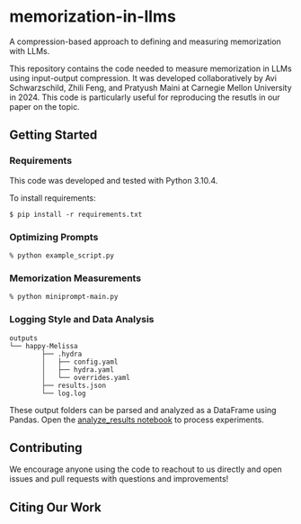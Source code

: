 # memorization-in-llms
A compression-based approach to defining and measuring memorization with LLMs.

This repository contains the code needed to measure memorization in LLMs using input-output compression. It was developed collaboratively by Avi Schwarzschild, Zhili Feng, and Pratyush Maini at Carnegie Mellon University in 2024. This code is particularly useful for reproducing the resutls in our paper on the topic.


## Getting Started

### Requirements
This code was developed and tested with Python 3.10.4.

To install requirements:

```$ pip install -r requirements.txt```

### Optimizing Prompts

```
% python example_script.py
```

### Memorization Measurements

```
% python miniprompt-main.py
```

### Logging Style and Data Analysis

```
outputs
└── happy-Melissa
        ├── .hydra
        │   ├── config.yaml
        │   ├── hydra.yaml
        │   └── overrides.yaml
        ├── results.json
        └── log.log
```

These output folders can be parsed and analyzed as a DataFrame using Pandas.
Open the [analyze_results notebook](analyze_results.ipynb) to process experiments.

## Contributing

We encourage anyone using the code to reachout to us directly and open issues and pull requests with questions and improvements!

## Citing Our Work


